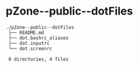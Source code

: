 # pZone--public--dotFiles

    ./pZone--public--dotFiles
     ├── README.md
     ├── dot.bashrc_aliases
     ├── dot.inputrc
     └── dot.screenrc
     
     0 directories, 4 files
